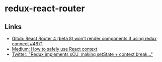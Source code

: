 # redux-react-router

## Links

- [Gitub: React Router 4 (beta 8) won't render components if using redux connect #4671](https://github.com/ReactTraining/react-router/issues/4671)
- [Medium: How to safely use React context](https://medium.com/@mweststrate/how-to-safely-use-react-context-b7e343eff076)
- [Twitter: "Redux implements sCU, making setState + context break..."](https://twitter.com/ryanflorence/status/779320581678174208)

